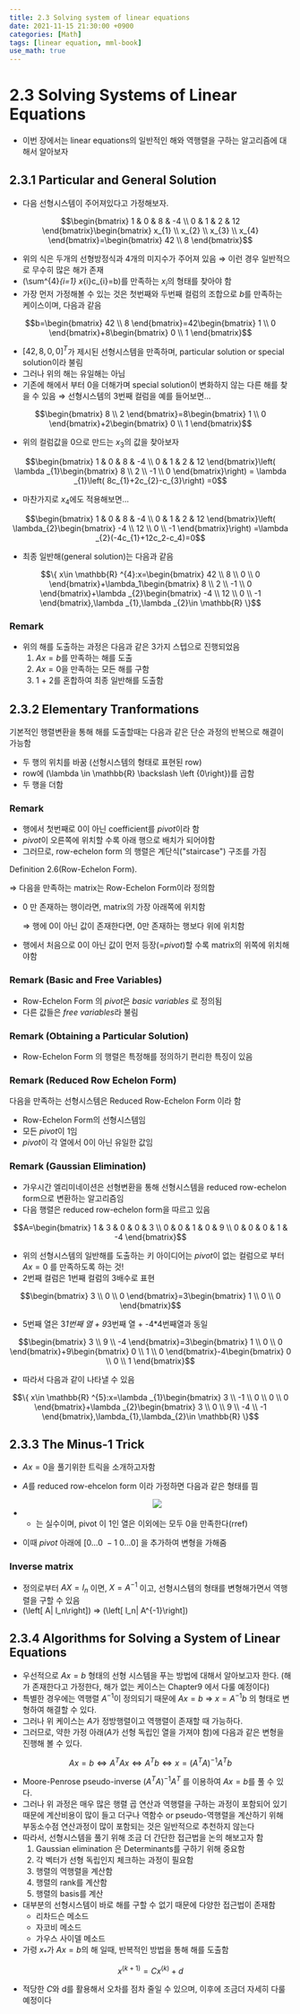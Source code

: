 ```yaml
---
title: 2.3 Solving system of linear equations
date: 2021-11-15 21:30:00 +0900
categories: [Math]
tags: [linear equation, mml-book]
use_math: true
---
```

# 2.3 Solving Systems of Linear Equations

- 이번 장에서는 linear equations의 일반적인 해와 역행렬을 구하는 알고리즘에 대해서 알아보자

## 2.3.1 Particular and General Solution

- 다음 선형시스템이 주어져있다고 가정해보자.

$$\begin{bmatrix} 1 & 0 & 8 & -4 \\ 
0 & 1 & 2 & 12 \end{bmatrix}\begin{bmatrix} x_{1} \\ 
x_{2} \\ x_{3} \\ 
x_{4} \end{bmatrix}=\begin{bmatrix} 42 \\ 
8 \end{bmatrix}$$

- 위의 식은 두개의 선형방정식과 4개의 미지수가 주어져 있음 ⇒ 이런 경우 일반적으로 무수히 많은 해가 존재
- \(\sum^{4}_{i=1} x_{i}c_{i}=b\)를 만족하는 $x_i$의 형태를 찾아야 함
- 가장 먼저 가정해볼 수 있는 것은 첫번째와 두번째 컬럼의 조합으로 $b$를 만족하는 케이스이며, 다음과 같음

$$b=\begin{bmatrix} 42 \\ 
8 \end{bmatrix}=42\begin{bmatrix} 1 \\ 
0 \end{bmatrix}+8\begin{bmatrix} 0 \\ 
1 \end{bmatrix}$$

- $\left[ 42,8,0,0\right] ^{T}$가 제시된 선형시스템을 만족하며, particular solution or special solution이라 불림
- 그러나 위의 해는 유일해는 아님
- 기존에 해에서 부터 0을 더해가며 special solution이 변화하지 않는 다른 해를 찾을 수 있음 ⇒ 선형시스템의 3번째 컬럼을 예를 들어보면...

$$\begin{bmatrix} 8 \\ 2 \end{bmatrix}=8\begin{bmatrix} 1 \\ 0 \end{bmatrix}+2\begin{bmatrix} 0 \\ 1 \end{bmatrix}$$

- 위의 컬럼값을 0으로 만드는 $x_3$의 값을 찾아보자

$$\begin{bmatrix} 1 & 0 & 8 & -4 \\ 0 & 1 & 2 & 12 \end{bmatrix}\left( \lambda _{1}\begin{bmatrix} 8 \\ 2 \\ -1 \\ 0 \end{bmatrix}\right) = \lambda _{1}\left( 8c_{1}+2c_{2}-c_{3}\right) =0$$

- 마찬가지로 $x_4$에도 적용해보면...

$$\begin{bmatrix} 1 & 0 & 8 & -4 \\ 0 & 1 & 2 & 12 \end{bmatrix}\left( \lambda_{2}\begin{bmatrix} -4 \\ 12 \\ 0 \\ -1 \end{bmatrix}\right) =\lambda _{2}(-4c_{1}+12c_2-c_4)=0$$

- 최종 일반해(general solution)는 다음과 같음

$$\{ x\in \mathbb{R} ^{4}:x=\begin{bmatrix} 42 \\ 8 \\ 0 \\ 0 \end{bmatrix}+\lambda_1\begin{bmatrix} 8 \\ 2 \\ -1 \\ 0 \end{bmatrix}+\lambda _{2}\begin{bmatrix} -4 \\ 12 \\ 0 \\ -1 \end{bmatrix},\lambda _{1},\lambda _{2}\in \mathbb{R} \}$$

### Remark

- 위의 해를 도출하는 과정은 다음과 같은 3가지 스텝으로 진행되었음
    1. $Ax=b$를 만족하는 해를 도출
    2. $Ax=0$을 만족하는 모든 해를 구함
    3.  1 + 2를 혼합하여 최종 일반해를 도출함

## 2.3.2 Elementary Tranformations

기본적인 행렬변환을 통해 해를 도출할때는 다음과 같은 단순 과정의 반복으로 해결이 가능함

- 두 행의 위치를 바꿈 (선형시스템의 형태로 표현된 row)
- row에 \(\lambda \in \mathbb{R} \backslash \left \{0\right\}\)를 곱함
- 두 행을 더함    

### Remark

- 행에서 첫번째로 0이 아닌 coefficient를 $pivot$이라 함
- $pivot$이 오른쪽에 위치할 수록 아래 행으로 배치가 되어야함
- 그러므로, row-echelon form 의 행렬은 계단식("staircase") 구조를 가짐

Definition 2.6(Row-Echelon Form).

⇒ 다음을 만족하는 matrix는 Row-Echelon Form이라 정의함

- 0 만 존재하는 행이라면, matrix의 가장 아래쪽에 위치함
    
    ⇒ 행에 0이 아닌 값이 존재한다면, 0만 존재하는 행보다 위에 위치함
    
- 행에서 처음으로 0이 아닌 값이 먼저 등장(=$pivot$)할 수록 matrix의 위쪽에 위치해야함

### Remark (Basic and Free Variables)

- Row-Echelon Form 의 $pivot$은 $basic \ variables$ 로 정의됨
- 다른 값들은 $free \ variables$라 불림

### Remark (Obtaining a Particular Solution)

- Row-Echelon Form 의 행렬은 특정해를 정의하기 편리한 특징이 있음

### Remark (Reduced Row Echelon Form)

다음을 만족하는 선형시스템은 Reduced Row-Echelon Form 이라 함

- Row-Echelon Form의 선형시스템임
- 모든 $pivot$이 1임
- $pivot$이 각 열에서 0이 아닌 유일한 값임

### Remark (Gaussian Elimination)

- 가우시간 엘리미네이션은 선형변환을 통해 선형시스템을 reduced row-echelon form으로 변환하는 알고리즘임
- 다음 행렬은 reduced row-echelon form을 따르고 있음

$$A=\begin{bmatrix} 1 & 3 & 0 & 0 & 3 \\ 0 & 0 & 1 & 0 & 9 \\ 0 & 0 & 0 & 1 & -4 \end{bmatrix}$$

- 위의 선형시스템의 일반해를 도출하는 키 아이디어는 $pivot$이 없는 컬럼으로 부터 $Ax = 0$ 를 만족하도록 하는 것!
- 2번째 컬럼은 1번째 컬럼의 3배수로 표현

$$\begin{bmatrix} 3 \\ 0 \\ 0 \end{bmatrix}=3\begin{bmatrix} 1 \\ 0 \\ 0 \end{bmatrix}$$

- 5번째 열은 3*1번째 열 + 9*3번째 열 + -4*4번째열과 동일

$$\begin{bmatrix} 3 \\ 9 \\ -4 \end{bmatrix}=3\begin{bmatrix} 1 \\ 0 \\ 0 \end{bmatrix}+9\begin{bmatrix} 0 \\ 1 \\ 0 \end{bmatrix}-4\begin{bmatrix} 0 \\ 0 \\ 1 \end{bmatrix}$$

- 따라서 다음과 같이 나타낼 수 있음

$$\{ x\in \mathbb{R} ^{5}:x=\lambda _{1}\begin{bmatrix} 3 \\ -1 \\ 0 \\ 0 \\ 0 \end{bmatrix}+\lambda _{2}\begin{bmatrix} 3 \\ 0 \\ 9 \\ -4 \\ -1 \end{bmatrix},\lambda_{1},\lambda_{2}\in \mathbb{R} \}$$

## 2.3.3 The Minus-1 Trick

- $Ax=0$을 풀기위한 트릭을 소개하고자함
- $A$를 reduced row-ehcelon form 이라 가정하면 다음과 같은 형태를 띔
    
    <center><img src="https://i.ibb.co/xfh3dG4/row-equal-form.png""></center> 
    
- * 는 실수이며, pivot 이 1인 열은 이외에는 모두 0을 만족한다(rref)
- 이때 $pivot$ 아래에 $\left[ 0 \ldots 0 \ -1 \ 0\ldots 0\right]$ 을 추가하여 변형을 가해줌
    

### Inverse matrix

- 정의로부터 $AX=I_{n}$ 이면, $X=A^{-1}$ 이고, 선형시스템의 형태를 변형해가면서 역행렬을 구할 수 있음
- \(\left[ A| I_n\right]\) ⇒ \(\left[ I_n| A^{-1}\right]\)


## 2.3.4 Algorithms for Solving a System of Linear Equations

- 우선적으로 $Ax = b$ 형태의 선형 시스템을 푸는 방법에 대해서 알아보고자 한다. (해가 존재한다고 가정한다, 해가 없는 케이스는 Chapter9 에서 다룰 예정이다)
- 특별한 경우에는 역행렬 $A^{-1}$이 정의되기 때문에 $Ax=b$ ⇒ $x = A^{-1}b$ 의 형태로 변형하여 해결할 수 있다.
- 그러나 위 케이스는 $A$가 정방행렬이고 역행렬이 존재할 때 가능하다.
- 그러므로, 약한 가정 아래($A$가 선형 독립인 열을 가져야 함)에 다음과 같은 변형을 진행해 볼 수 있다.

$$Ax=b\Leftrightarrow A^{T}Ax \Leftrightarrow A^{T}b \Leftrightarrow x = (A^{T}A)^{-1}A^{T}b$$

- Moore-Penrose pseudo-inverse $(A^{T}A)^{-1}A^{T}$ 를 이용하여 $Ax = b$를 풀 수 있다.
- 그러나 위 과정은 매우 많은 행렬 곱 연산과 역행렬을 구하는 과정이 포함되어 있기 때문에 계산비용이 많이 들고 더구나 역함수 or pseudo-역행렬을 계산하기 위해 부동소수점 연산과정이 많이 포함되는 것은 일반적으로 추천하지 않는다
- 따라서, 선형시스템을 풀기 위해 조금 더 간단한 접근법을 논의 해보고자 함
    1. Gaussian elimination 은 Determinants를 구하기 위해 중요함
    2. 각 벡터가 선형 독립인지 체크하는 과정이 필요함
    3. 행렬의 역행렬을 계산함
    4. 행렬의 rank를 계산함
    5. 행렬의 basis를 계산
- 대부분의 선형시스템이 바로 해를 구할 수 없기 때문에 다양한 접근법이 존재함
    - 리차드슨 메소드
    - 자코비 메소드
    - 가우스 사이델 메소드
- 가령 $x_*$가 $Ax=b$의 해 일때, 반복적인 방법을 통해 해를 도출함

$$x^{(k+1)} = Cx^{(k)} + d$$

- 적당한 $C$와 d를 활용해서 오차를 점차 줄일 수 있으며, 이후에 조금더 자세히 다룰 예정이다